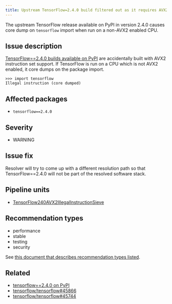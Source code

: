 ```yaml
---
title: Upstream TensorFlow=2.4.0 build filtered out as it requires AVX2 instruction set support which is not available
---
```


The upstream TensorFlow release available on PyPI in version 2.4.0 causes core
dump on ``tensorflow`` import when run on a non-AVX2 enabled CPU.

## Issue description

[TensorFlow==2.4.0 builds available on PyPI][1] are accidentally built with
AVX2 instruction set support. If TensorFlow is run on a CPU which is not AVX2
enabled, it core dumps on the package import.

```console
>>> import tensorflow
Illegal instruction (core dumped)
```

## Affected packages

 * ``tensorflow==2.4.0``

## Severity

 * WARNING
 
 ## Issue fix

Resolver will try to come up with a different resolution path so that
TensorFlow==2.4.0 will not be part of the resolved software stack.

## Pipeline units

 * [TensorFlow240AVX2IllegalInstructionSieve](https://thoth-station.ninja/docs/developers/adviser/thoth.adviser.sieves.html#thoth.adviser.sieves.TensorFlow240AVX2IllegalInstructionSieve)

## Recommendation types

 * performance
 * stable
 * testing
 * security

See [this document that describes recommendation types
listed](http://thoth-station.ninja/recommendation-types).

## Related

 * [tensorflow==2.4.0 on PyPI][2]
 * [tensorflow/tensorflow#45866][2]
 * [tensorflow/tensorflow#45744][3]

[1]: https://pypi.org/project/tensorflow/2.4.0/
[2]: https://github.com/tensorflow/tensorflow/issues/45866
[3]: https://github.com/tensorflow/tensorflow/issues/45744
